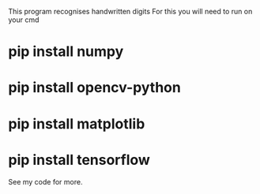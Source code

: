 This program recognises handwritten digits 
For this you will need to run on your cmd

# pip install numpy
# pip install opencv-python
# pip install matplotlib
# pip install tensorflow

See my code for more.
